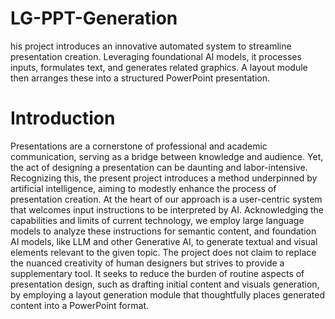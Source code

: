# LG-PPT-Generation
his project introduces an innovative automated system to streamline presentation creation. Leveraging foundational AI models, it processes inputs, formulates text, and generates related graphics. A layout module then arranges these into a structured PowerPoint presentation.

# Introduction
Presentations are a cornerstone of professional and academic communication, serving as a bridge between knowledge and audience. Yet, the act of designing a presentation can be daunting and labor-intensive. Recognizing this, the present project introduces a method underpinned by artificial intelligence, aiming to modestly enhance the process of presentation creation.
At the heart of our approach is a user-centric system that welcomes input instructions to be interpreted by AI. Acknowledging the capabilities and limits of current technology, we employ large language models to analyze these instructions for semantic content, and foundation AI models, like LLM and other Generative AI, to generate textual and visual elements relevant to the given topic.
The project does not claim to replace the nuanced creativity of human designers but strives to provide a supplementary tool. It seeks to reduce the burden of routine aspects of presentation design, such as drafting initial content and visuals generation, by employing a layout generation module that thoughtfully places generated content into a PowerPoint format.
